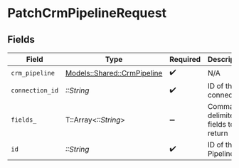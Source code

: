 # PatchCrmPipelineRequest


## Fields

| Field                                                             | Type                                                              | Required                                                          | Description                                                       |
| ----------------------------------------------------------------- | ----------------------------------------------------------------- | ----------------------------------------------------------------- | ----------------------------------------------------------------- |
| `crm_pipeline`                                                    | [Models::Shared::CrmPipeline](../../models/shared/crmpipeline.md) | :heavy_check_mark:                                                | N/A                                                               |
| `connection_id`                                                   | *::String*                                                        | :heavy_check_mark:                                                | ID of the connection                                              |
| `fields_`                                                         | T::Array<*::String*>                                              | :heavy_minus_sign:                                                | Comma-delimited fields to return                                  |
| `id`                                                              | *::String*                                                        | :heavy_check_mark:                                                | ID of the Pipeline                                                |